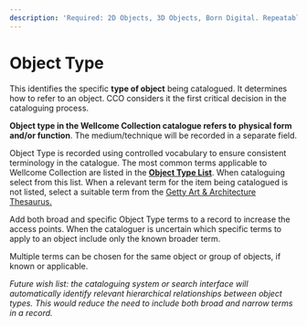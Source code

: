 ```yaml
---
description: 'Required: 2D Objects, 3D Objects, Born Digital. Repeatable'
---
```


# Object Type

This identifies the specific **type of object** being catalogued. It determines how to refer to an object. CCO considers it the first critical decision in the cataloguing process.

**Object type in the Wellcome Collection catalogue refers to** **physical form and/or function**. The medium/technique will be recorded in a separate field.

Object Type is recorded using controlled vocabulary to ensure consistent terminology in the catalogue.  The most common terms applicable to Wellcome Collection are listed in the [**Object Type List**](object-type-list.md). When cataloguing select from this list. When a relevant term for the item being catalogued is not listed, select a suitable term from the [Getty Art & Architecture Thesaurus.](https://www.getty.edu/research/tools/vocabularies/aat/)

Add both broad and specific Object Type terms to a record to increase the access points. When the cataloguer is uncertain which specific terms to apply to an object include only the known broader term.

Multiple terms can be chosen for the same object or group of objects, if known or applicable.

_Future wish list: the cataloguing system or search interface will automatically identify relevant hierarchical relationships between object types. This would reduce the need to include both broad and narrow terms in a record._

